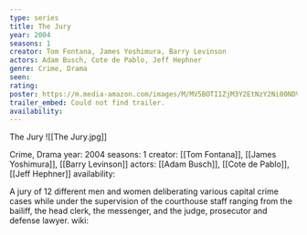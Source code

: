 ```yaml
---
type: series
title: The Jury
year: 2004
seasons: 1
creator: Tom Fontana, James Yoshimura, Barry Levinson
actors: Adam Busch, Cote de Pablo, Jeff Hephner
genre: Crime, Drama
seen:
rating: 
poster: https://m.media-amazon.com/images/M/MV5BOTI1ZjM3Y2EtNzY2Ni00NDVhLWE0MTEtYjUxM2UzMmZlYTRlXkEyXkFqcGdeQXVyNTk1ODg5ODA@._V1_SX300.jpg
trailer_embed: Could not find trailer.
availability:
---
```

The Jury
![[The Jury.jpg]]

Crime, Drama
year: 2004
seasons: 1
creator: [[Tom Fontana]], [[James Yoshimura]], [[Barry Levinson]]
actors: [[Adam Busch]], [[Cote de Pablo]], [[Jeff Hephner]]
availability:

A jury of 12 different men and women deliberating various capital crime cases while under the supervision of the courthouse staff ranging from the bailiff, the head clerk, the messenger, and the judge, prosecutor and defense lawyer.
wiki: 


